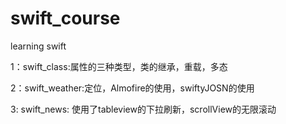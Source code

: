 # swift_course
learning swift

1：swift_class:属性的三种类型，类的继承，重载，多态

2：swift_weather:定位，Almofire的使用，swiftyJOSN的使用

3: swift_news: 使用了tableview的下拉刷新，scrollView的无限滚动
